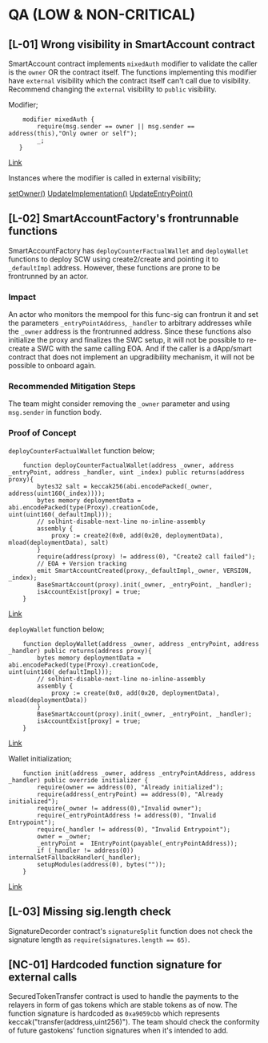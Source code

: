 # QA (LOW & NON-CRITICAL)

## [L-01] Wrong visibility in SmartAccount contract 
SmartAccount contract implements `mixedAuth` modifier to validate the caller is the `owner` OR the contract itself. The functions implementing this modifier have `external` visibility which the contract itself can't call due to visibility. Recommend changing the `external` visibility to `public` visibility.

Modifier;
```solidity
    modifier mixedAuth {
        require(msg.sender == owner || msg.sender == address(this),"Only owner or self");
        _;
   }
```
[Link](https://github.com/code-423n4/2023-01-biconomy/blob/53c8c3823175aeb26dee5529eeefa81240a406ba/scw-contracts/contracts/smart-contract-wallet/SmartAccount.sol#L82-L85)

Instances where the modifier is called in external visibility;

[setOwner()](https://github.com/code-423n4/2023-01-biconomy/blob/53c8c3823175aeb26dee5529eeefa81240a406ba/scw-contracts/contracts/smart-contract-wallet/SmartAccount.sol#L109)
[UpdateImplementation()](https://github.com/code-423n4/2023-01-biconomy/blob/53c8c3823175aeb26dee5529eeefa81240a406ba/scw-contracts/contracts/smart-contract-wallet/SmartAccount.sol#L120)
[UpdateEntryPoint()](https://github.com/code-423n4/2023-01-biconomy/blob/53c8c3823175aeb26dee5529eeefa81240a406ba/scw-contracts/contracts/smart-contract-wallet/SmartAccount.sol#L127)

## [L-02] SmartAccountFactory's frontrunnable functions
SmartAccountFactory has `deployCounterFactualWallet` and `deployWallet` functions to deploy SCW using create2/create and pointing it to `_defaultImpl` address. However, these functions are prone to be frontrunned by an actor. 
### Impact
An actor who monitors the mempool for this func-sig can frontrun it and set the parameters `_entryPointAddress`, `_handler` to arbitrary addresses while the `_owner` address is the frontrunned address. 
Since these functions also initialize the proxy and finalizes the SWC setup, it will not be possible to re-create a SWC with the same calling EOA. And if the caller is a dApp/smart contract that does not implement an upgradibility mechanism, it will not be possible to onboard again. 
### Recommended Mitigation Steps
The team might consider removing the `_owner` parameter and using `msg.sender` in function body.
### Proof of Concept
`deployCounterFactualWallet` function below;
```solidity
    function deployCounterFactualWallet(address _owner, address _entryPoint, address _handler, uint _index) public returns(address proxy){
        bytes32 salt = keccak256(abi.encodePacked(_owner, address(uint160(_index))));
        bytes memory deploymentData = abi.encodePacked(type(Proxy).creationCode, uint(uint160(_defaultImpl)));
        // solhint-disable-next-line no-inline-assembly
        assembly {
            proxy := create2(0x0, add(0x20, deploymentData), mload(deploymentData), salt)
        }
        require(address(proxy) != address(0), "Create2 call failed");
        // EOA + Version tracking
        emit SmartAccountCreated(proxy,_defaultImpl,_owner, VERSION, _index);
        BaseSmartAccount(proxy).init(_owner, _entryPoint, _handler);
        isAccountExist[proxy] = true;
    }
```
[Link](https://github.com/code-423n4/2023-01-biconomy/blob/53c8c3823175aeb26dee5529eeefa81240a406ba/scw-contracts/contracts/smart-contract-wallet/SmartAccountFactory.sol#L33-L45)

`deployWallet` function below;
```solidity
    function deployWallet(address _owner, address _entryPoint, address _handler) public returns(address proxy){ 
        bytes memory deploymentData = abi.encodePacked(type(Proxy).creationCode, uint(uint160(_defaultImpl)));
        // solhint-disable-next-line no-inline-assembly
        assembly {
            proxy := create(0x0, add(0x20, deploymentData), mload(deploymentData))
        }
        BaseSmartAccount(proxy).init(_owner, _entryPoint, _handler);
        isAccountExist[proxy] = true;
    }
```
[Link](https://github.com/code-423n4/2023-01-biconomy/blob/53c8c3823175aeb26dee5529eeefa81240a406ba/scw-contracts/contracts/smart-contract-wallet/SmartAccountFactory.sol#L53-L61)

Wallet initialization;

```solidity
    function init(address _owner, address _entryPointAddress, address _handler) public override initializer { 
        require(owner == address(0), "Already initialized");
        require(address(_entryPoint) == address(0), "Already initialized");
        require(_owner != address(0),"Invalid owner");
        require(_entryPointAddress != address(0), "Invalid Entrypoint");
        require(_handler != address(0), "Invalid Entrypoint");
        owner = _owner;
        _entryPoint =  IEntryPoint(payable(_entryPointAddress));
        if (_handler != address(0)) internalSetFallbackHandler(_handler);
        setupModules(address(0), bytes(""));
    }
```
[Link](https://github.com/code-423n4/2023-01-biconomy/blob/53c8c3823175aeb26dee5529eeefa81240a406ba/scw-contracts/contracts/smart-contract-wallet/SmartAccount.sol#L166-L176)

## [L-03] Missing sig.length check

SignatureDecorder contract's `signatureSplit` function does not check the signature length as `require(signatures.length == 65)`.

## [NC-01] Hardcoded function signature for external calls
SecuredTokenTransfer contract is used to handle the payments to the relayers in form of gas tokens which are stable tokens as of now. The function signature is hardcoded as `0xa9059cbb` which represents keccak("transfer(address,uint256)"). The team should check the conformity of future gastokens' function signatures when it's intended to add.
